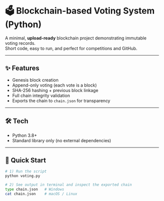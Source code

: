 # 🗳️ Blockchain-based Voting System (Python)

A minimal, **upload-ready** blockchain project demonstrating immutable voting records.  
Short code, easy to run, and perfect for competitions and GitHub.

---

## ✨ Features
- Genesis block creation
- Append-only voting (each vote is a block)
- SHA-256 hashing + previous block linkage
- Full chain integrity validation
- Exports the chain to `chain.json` for transparency

---

## 🛠️ Tech
- Python 3.8+
- Standard library only (no external dependencies)

---

## 🚀 Quick Start
```bash
# 1) Run the script
python voting.py

# 2) See output in terminal and inspect the exported chain
type chain.json   # Windows
cat chain.json    # macOS / Linux
